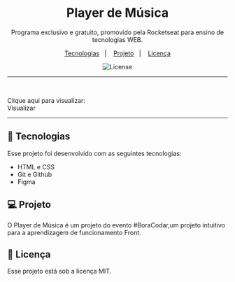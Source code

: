 <h1 align="center"> Player de Música </h1>

<p align="center">
Programa exclusivo e gratuito, promovido pela Rocketseat para ensino de tecnologias WEB. <br/>
</p>

<p align="center">
  <a href="#-tecnologias">Tecnologias</a>&nbsp;&nbsp;&nbsp;|&nbsp;&nbsp;&nbsp;
  <a href="#-projeto">Projeto</a>&nbsp;&nbsp;&nbsp;|&nbsp;&nbsp;&nbsp;
  <a href="#memo-licença">Licença</a>
</p>

<p align="center">
  <img alt="License" src="https://img.shields.io/static/v1?label=license&message=MIT&color=49AA26&labelColor=000000">
</p>
<hr>

<br>
<p>Clique aqui para visualizar:<br>
<a href:"https://brunodevbbf.github.io/Music/">Visualizar</a></p>
<hr>

## 🚀 Tecnologias

Esse projeto foi desenvolvido com as seguintes tecnologias:

- HTML e CSS
- Git e Github
- Figma

## 💻 Projeto

O Player de Música é um projeto do evento #BoraCodar,um projeto intuitivo para a aprendizagem de funcionamento Front.


## :memo: Licença

Esse projeto está sob a licença MIT.


